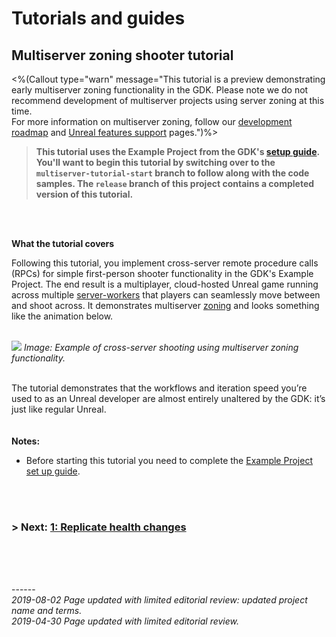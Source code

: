 # Tutorials and guides
## Multiserver zoning shooter tutorial
<%(Callout type="warn" message="This tutorial is a preview demonstrating early multiserver zoning functionality in the GDK. Please note we do not recommend development of multiserver projects using server zoning at this time. </br>
For more information on multiserver zoning, follow our [development roadmap](https://github.com/spatialos/UnrealGDK/projects/1) and [Unreal features support]({{urlRoot}}/unreal-features-support) pages.")%>	


> **This tutorial uses the Example Project from the GDK's [setup guide]({{urlRoot}}/content/get-started/example-project/exampleproject-intro).
> You'll want to begin this tutorial by switching over to the `multiserver-tutorial-start` branch to follow along with the code samples. The `release` branch of this project contains a completed version of this tutorial.**</br>

<br/>
<br/>

**What the tutorial covers**<br/>



Following this tutorial, you implement cross-server remote procedure calls (RPCs) for simple first-person shooter functionality in the GDK's Example Project. The end result is a multiplayer, cloud-hosted Unreal game running across multiple [server-workers]({{urlRoot}}/content/glossary#worker) that players can seamlessly move between and shoot across. It demonstrates multiserver [zoning]({{urlRoot}}/content/glossary#worker) and looks something like the animation below.</br></br>

![]({{assetRoot}}assets/tutorial/cross-server-shooting.gif)
_Image: Example of cross-server shooting using multiserver zoning functionality._ </br></br>

The tutorial demonstrates that the workflows and iteration speed you’re used to as an Unreal developer are almost entirely unaltered by the GDK: it’s just like regular Unreal.
</br>
</br>
</br>
**Notes:**

* Before starting this tutorial you need to complete the [Example Project set up guide]({{urlRoot}}/content/get-started/example-project/exampleproject-intro). 
</br>
</br>

### **> Next:** [1: Replicate health changes]({{urlRoot}}/content/tutorials/multiserver-shooter/tutorial-multiserver-healthchanges)

<br/>
<br/>


<br/>------<br/>
_2019-08-02 Page updated with limited editorial review: updated project name and terms._</br>
_2019-04-30 Page updated with limited editorial review._
